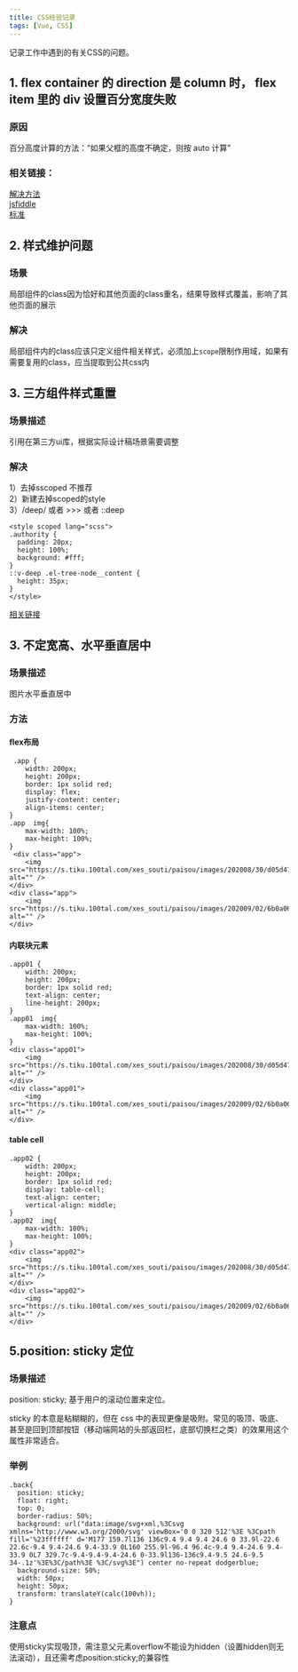 ```yaml
---
title: CSS经验记录
tags: [Vue, CSS]
---
```


记录工作中遇到的有关CSS的问题。

## 1. flex container 的 direction 是 column 时， flex item 里的 div 设置百分宽度失败
### 原因
百分高度计算的方法：“如果父框的高度不确定，则按 auto 计算”

### 相关链接：
[解决方法](https://stackoverflow.com/questions/33636796/chrome-safari-not-filling-100-height-of-flex-parent)  
[jsfiddle](https://jsfiddle.net/zhautj5x/3/)  
[标准](https://www.w3.org/TR/CSS22/visudet.html#the-height-property)

## 2. 样式维护问题

### 场景
局部组件的class因为恰好和其他页面的class重名，结果导致样式覆盖，影响了其他页面的展示

### 解决
局部组件内的class应该只定义组件相关样式，必须加上`scope`限制作用域，如果有需要复用的class，应当提取到公共css内


## 3. 三方组件样式重置

### 场景描述
引用在第三方ui库，根据实际设计稿场景需要调整

### 解决
1）去掉sscoped 不推荐  
2）新建去掉scoped的style  
3）/deep/ 或者 >>> 或者 ::deep  
```
<style scoped lang="scss">
.authority {
  padding: 20px;
  height: 100%;
  background: #fff;
}
::v-deep .el-tree-node__content {
  height: 35px;
}
</style>

```
[相关链接](https://vue-loader.vuejs.org/zh/guide/scoped-css.html#%E6%B7%B7%E7%94%A8%E6%9C%AC%E5%9C%B0%E5%92%8C%E5%85%A8%E5%B1%80%E6%A0%B7%E5%BC%8F)

## 3. 不定宽高、水平垂直居中

### 场景描述
图片水平垂直居中

### 方法
#### flex布局
```
 .app {
    width: 200px;
    height: 200px;
    border: 1px solid red;
    display: flex;
    justify-content: center;
    align-items: center;
}
.app  img{
    max-width: 100%;
    max-height: 100%;
}
 <div class="app">
    <img src="https://s.tiku.100tal.com/xes_souti/paisou/images/202008/30/d05d47f72c3197d9fd848886a9a09314.jpeg" alt="" />
</div>
<div class="app">
    <img src="https://s.tiku.100tal.com/xes_souti/paisou/images/202009/02/6b0a06d6873b576a0f59db2f10782a3e.jpeg" alt="" />
</div>
```

#### 内联块元素

```
.app01 {
    width: 200px;
    height: 200px;
    border: 1px solid red;
    text-align: center;
    line-height: 200px;
}
.app01  img{
    max-width: 100%;
    max-height: 100%;
}
<div class="app01">
    <img src="https://s.tiku.100tal.com/xes_souti/paisou/images/202008/30/d05d47f72c3197d9fd848886a9a09314.jpeg" alt="" />
</div>
<div class="app01">
    <img src="https://s.tiku.100tal.com/xes_souti/paisou/images/202009/02/6b0a06d6873b576a0f59db2f10782a3e.jpeg" alt="" />
</div>
```

#### table cell

```
.app02 {
    width: 200px;
    height: 200px;
    border: 1px solid red;
    display: table-cell;
    text-align: center;
    vertical-align: middle;
}
.app02  img{
    max-width: 100%;
    max-height: 100%;
}
<div class="app02">
    <img src="https://s.tiku.100tal.com/xes_souti/paisou/images/202008/30/d05d47f72c3197d9fd848886a9a09314.jpeg" alt="" />
</div>
<div class="app02">
    <img src="https://s.tiku.100tal.com/xes_souti/paisou/images/202009/02/6b0a06d6873b576a0f59db2f10782a3e.jpeg" alt="" />
</div>
```

## 5.position: sticky 定位

### 场景描述
position: sticky; 基于用户的滚动位置来定位。

sticky 的本意是粘糊糊的，但在 css 中的表现更像是吸附。常见的吸顶、吸底、甚至是回到顶部按钮（移动端网站的头部返回栏，底部切换栏之类）的效果用这个属性非常适合。

### 举例

```
.back{
  position: sticky;
  float: right;
  top: 0;
  border-radius: 50%;
  background: url("data:image/svg+xml,%3Csvg xmlns='http://www.w3.org/2000/svg' viewBox='0 0 320 512'%3E %3Cpath fill='%23ffffff' d='M177 159.7l136 136c9.4 9.4 9.4 24.6 0 33.9l-22.6 22.6c-9.4 9.4-24.6 9.4-33.9 0L160 255.9l-96.4 96.4c-9.4 9.4-24.6 9.4-33.9 0L7 329.7c-9.4-9.4-9.4-24.6 0-33.9l136-136c9.4-9.5 24.6-9.5 34-.1z'%3E%3C/path%3E %3C/svg%3E") center no-repeat dodgerblue;
  background-size: 50%;
  width: 50px;
  height: 50px;
  transform: translateY(calc(100vh));
}
```
### 注意点

使用sticky实现吸顶，需注意父元素overflow不能设为hidden（设置hidden则无法滚动），且还需考虑position:sticky;的兼容性
